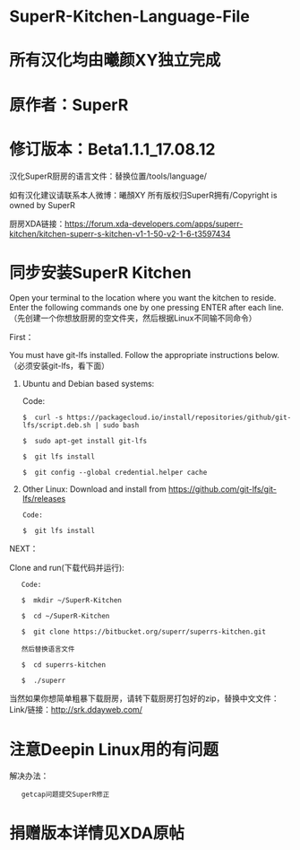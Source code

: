 # SuperR-Kitchen-Language-File
# 所有汉化均由曦颜XY独立完成

# 原作者：SuperR

# 修订版本：Beta1.1.1_17.08.12
汉化SuperR厨房的语言文件：替换位置/tools/language/

如有汉化建议请联系本人微博：曦顏XY
所有版权归SuperR拥有/Copyright is owned by SuperR

厨房XDA链接：https://forum.xda-developers.com/apps/superr-kitchen/kitchen-superr-s-kitchen-v1-1-50-v2-1-6-t3597434

# 同步安装SuperR Kitchen

Open your terminal to the location where you want the kitchen to reside. Enter the following commands one by one pressing ENTER after each line.（先创建一个你想放厨房的空文件夹，然后根据Linux不同输不同命令）

First：

You must have git-lfs installed. Follow the appropriate instructions below.（必须安装git-lfs，看下面）

1. Ubuntu and Debian based systems:

   Code:

       $  curl -s https://packagecloud.io/install/repositories/github/git-lfs/script.deb.sh | sudo bash

       $  sudo apt-get install git-lfs

       $  git lfs install

       $  git config --global credential.helper cache

2. Other Linux: 
   Download and install from https://github.com/git-lfs/git-lfs/releases

       Code:

       $  git lfs install

NEXT：

   Clone and run(下载代码并运行):

       Code:

       $  mkdir ~/SuperR-Kitchen

       $  cd ~/SuperR-Kitchen

       $  git clone https://bitbucket.org/superr/superrs-kitchen.git

       然后替换语言文件

       $  cd superrs-kitchen

       $  ./superr

当然如果你想简单粗暴下载厨房，请转下载厨房打包好的zip，替换中文文件：
Link/链接：http://srk.ddayweb.com/

# 注意Deepin Linux用的有问题

解决办法：

       getcap问题提交SuperR修正

# 捐赠版本详情见XDA原帖
